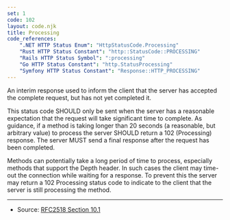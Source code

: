 ```yaml
---
set: 1
code: 102
layout: code.njk
title: Processing
code_references:
    ".NET HTTP Status Enum": "HttpStatusCode.Processing"
    "Rust HTTP Status Constant": "http::StatusCode::PROCESSING"
    "Rails HTTP Status Symbol": ":processing"
    "Go HTTP Status Constant": "http.StatusProcessing"
    "Symfony HTTP Status Constant": "Response::HTTP_PROCESSING"
---
```


An interim response used to inform the client that the server has accepted the complete request, but has not yet completed it.

This status code SHOULD only be sent when the server has a reasonable expectation that the request will take significant time to complete. As guidance, if a method is taking longer than 20 seconds (a reasonable, but arbitrary value) to process the server SHOULD return a 102 (Processing) response. The server MUST send a final response after the request has been completed.

Methods can potentially take a long period of time to process, especially methods that support the Depth header. In such cases the client may time-out the connection while waiting for a response. To prevent this the server may return a 102 Processing status code to indicate to the client that the server is still processing the method.

---

* Source: [RFC2518 Section 10.1][1]

[1]: <https://tools.ietf.org/html/rfc2518#section-10.1>
